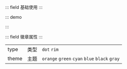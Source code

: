 ::: field 基础使用
:::

::: demo

<template>
    <lay-badge type="dot"></lay-badge>&nbsp;
    <lay-badge type="dot" theme="orange"></lay-badge>&nbsp;
    <lay-badge type="dot" theme="green"></lay-badge>&nbsp;
    <lay-badge type="dot" theme="cyan"></lay-badge>&nbsp;
    <lay-badge type="dot" theme="blue"></lay-badge>&nbsp;
    <lay-badge type="dot" theme="black"></lay-badge>&nbsp;
    <lay-badge type="dot" theme="gray"></lay-badge>&nbsp;
    <lay-badge >赤</lay-badge>&nbsp;
    <lay-badge theme="orange">橙</lay-badge>&nbsp;
    <lay-badge theme="green">绿</lay-badge>&nbsp;
    <lay-badge theme="cyan">青</lay-badge>&nbsp;
    <lay-badge theme="blue">蓝</lay-badge>&nbsp;
    <lay-badge theme="black">黑</lay-badge>&nbsp;
    <lay-badge theme="gray">灰</lay-badge>&nbsp;
    <lay-badge type="rim">6</lay-badge>&nbsp;
    <lay-badge type="rim">Hot</lay-badge>&nbsp;
</template>

<script>
import { ref } from 'vue'

export default {
  setup() {

    return {
    }
  }
}
</script>

:::

::: field 徽章属性
:::

|       |      |                                               |
| ----- | ---- | --------------------------------------------- |
| type  | 类型 | `dot` `rim`                                   |
| theme | 主题 | `orange` `green` `cyan` `blue` `black` `gray` |
